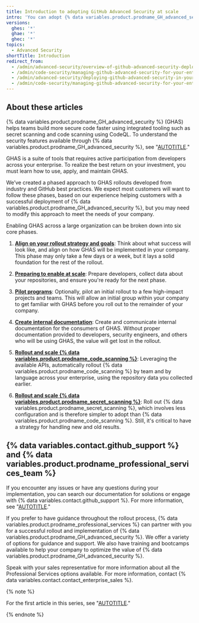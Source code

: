```yaml
---
title: Introduction to adopting GitHub Advanced Security at scale
intro: 'You can adopt {% data variables.product.prodname_GH_advanced_security %} at scale in your company following industry and GitHub best practices.'
versions:
  ghes: '*'
  ghae: '*'
  ghec: '*'
topics:
  - Advanced Security
shortTitle: Introduction
redirect_from:
  - /admin/advanced-security/overview-of-github-advanced-security-deployment
  - /admin/code-security/managing-github-advanced-security-for-your-enterprise/overview-of-github-advanced-security-deployment
  - /admin/advanced-security/deploying-github-advanced-security-in-your-enterprise
  - /admin/code-security/managing-github-advanced-security-for-your-enterprise/deploying-github-advanced-security-in-your-enterprise
---
```


## About these articles

{% data variables.product.prodname_GH_advanced_security %} (GHAS) helps teams build more secure code faster using integrated tooling such as secret scanning and code scanning using CodeQL. To understand the security features available through {% data variables.product.prodname_GH_advanced_security %}, see "[AUTOTITLE](/get-started/learning-about-github/about-github-advanced-security)."

GHAS is a suite of tools that requires active participation from developers across your enterprise. To realize the best return on your investment, you must learn how to use, apply, and maintain GHAS.

We’ve created a phased approach to GHAS rollouts developed from industry and GitHub best practices. We expect most customers will want to follow these phases, based on our experience helping customers with a successful deployment of {% data variables.product.prodname_GH_advanced_security %}, but you may need to modify this approach to meet the needs of your company. 

Enabling GHAS across a large organization can be broken down into six core phases.

1. [**Align on your rollout strategy and goals**](/code-security/adopting-github-advanced-security-at-scale/phase-1-align-on-your-rollout-strategy-and-goals): Think about what success will look like, and align on how GHAS will be implemented in your company. This phase may only take a few days or a week, but it lays a solid foundation for the rest of the rollout.
  
2. [**Preparing to enable at scale**](/code-security/adopting-github-advanced-security-at-scale/phase-2-preparing-to-enable-at-scale): Prepare developers, collect data about your repositories, and ensure you're ready for the next phase.
  
3. [**Pilot programs**](/code-security/adopting-github-advanced-security-at-scale/phase-3-pilot-programs): Optionally, pilot an initial rollout to a few high-impact projects and teams. This will allow an initial group within your company to get familiar with GHAS before you roll out to the remainder of your company. 
  
4. [**Create internal documentation**](/code-security/adopting-github-advanced-security-at-scale/phase-4-create-internal-documentation): Create and communicate internal documentation for the consumers of GHAS. Without proper documentation provided to developers, security engineers, and others who will be using GHAS, the value will get lost in the rollout.
  
5. [**Rollout and scale {% data variables.product.prodname_code_scanning %}**](/code-security/adopting-github-advanced-security-at-scale/phase-5-rollout-and-scale-code-scanning): Leveraging the available APIs, automatically rollout {% data variables.product.prodname_code_scanning %} by team and by language across your enterprise, using the repository data you collected earlier.
  
6. [**Rollout and scale {% data variables.product.prodname_secret_scanning %}**](/code-security/adopting-github-advanced-security-at-scale/phase-6-rollout-and-scale-secret-scanning): Roll out {% data variables.product.prodname_secret_scanning %}, which involves less configuration and is therefore simpler to adopt than {% data variables.product.prodname_code_scanning %}. Still, it's critical to have a strategy for handling new and old results.

## {% data variables.contact.github_support %} and {% data variables.product.prodname_professional_services_team %}

If you encounter any issues or have any questions during your implementation, you can search our documentation for solutions or engage with {% data variables.contact.github_support %}. For more information, see "[AUTOTITLE](/support/learning-about-github-support/about-github-support)."

If you prefer to have guidance throughout the rollout process, {% data variables.product.prodname_professional_services %} can partner with you for a successful rollout and implementation of {% data variables.product.prodname_GH_advanced_security %}. We offer a variety of options for guidance and support. We also have training and bootcamps available to help your company to optimize the value of {% data variables.product.prodname_GH_advanced_security %}.

Speak with your sales representative for more information about all the Professional Services options available. For more information, contact {% data variables.contact.contact_enterprise_sales %}.

{% note %}

For the first article in this series, see "[AUTOTITLE](/code-security/adopting-github-advanced-security-at-scale/phase-1-align-on-your-rollout-strategy-and-goals)."

{% endnote %}
